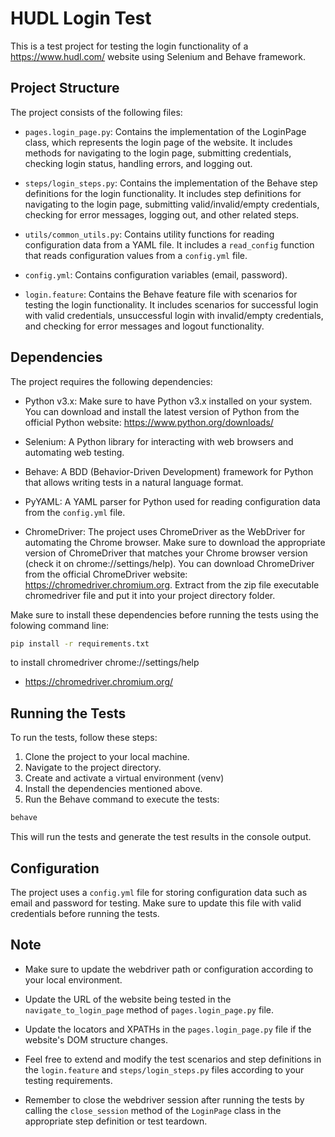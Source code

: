 # HUDL Login Test

This is a test project for testing the login functionality of a https://www.hudl.com/ website using Selenium and Behave
framework.

## Project Structure

The project consists of the following files:

- `pages.login_page.py`: Contains the implementation of the LoginPage class, which represents the login page of the
  website. It includes methods for navigating to the login page, submitting credentials, checking login status, handling
  errors, and logging out.

- `steps/login_steps.py`: Contains the implementation of the Behave step definitions for the login functionality. It
  includes step definitions for navigating to the login page, submitting valid/invalid/empty credentials, checking for
  error messages, logging out, and other related steps.

- `utils/common_utils.py`: Contains utility functions for reading configuration data from a YAML file. It includes
  a `read_config` function that reads configuration values from a `config.yml` file.

- `config.yml`: Contains configuration variables (email, password).

- `login.feature`: Contains the Behave feature file with scenarios for testing the login functionality. It includes
  scenarios for successful login with valid credentials, unsuccessful login with invalid/empty credentials, and checking
  for error messages and logout functionality.

## Dependencies

The project requires the following dependencies:

- Python v3.x: Make sure to have Python v3.x installed on your system. You can download and install the latest version
  of Python from the official Python website: https://www.python.org/downloads/

- Selenium: A Python library for interacting with web browsers and automating web testing.

- Behave: A BDD (Behavior-Driven Development) framework for Python that allows writing tests in a natural language
  format.

- PyYAML: A YAML parser for Python used for reading configuration data from the `config.yml` file.

- ChromeDriver: The project uses ChromeDriver as the WebDriver for automating the Chrome browser. Make sure to download
  the appropriate version of ChromeDriver that matches your Chrome browser version (check it on chrome://settings/help).
  You can download ChromeDriver from the official ChromeDriver website: https://chromedriver.chromium.org. Extract from
  the zip file executable chromedriver file and put it into your project directory folder.

Make sure to install these dependencies before running the tests using the folowing command line:

```sh
pip install -r requirements.txt
```

to install chromedriver chrome://settings/help

- https://chromedriver.chromium.org/

## Running the Tests

To run the tests, follow these steps:

1. Clone the project to your local machine.
2. Navigate to the project directory.
3. Create and activate a virtual environment (venv)
4. Install the dependencies mentioned above.
5. Run the Behave command to execute the tests:

```sh
behave
```

This will run the tests and generate the test results in the console output.

## Configuration

The project uses a `config.yml` file for storing configuration data such as email and password for testing. Make sure to
update this file with valid credentials before running the tests.

## Note

- Make sure to update the webdriver path or configuration according to your local environment.

- Update the URL of the website being tested in the `navigate_to_login_page` method of `pages.login_page.py` file.

- Update the locators and XPATHs in the `pages.login_page.py` file if the website's DOM structure changes.

- Feel free to extend and modify the test scenarios and step definitions in the `login.feature`
  and `steps/login_steps.py` files according to your testing requirements.

- Remember to close the webdriver session after running the tests by calling the `close_session` method of
  the `LoginPage` class in the appropriate step definition or test teardown.


